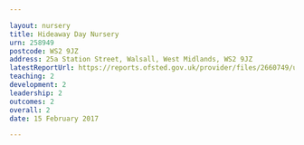 ```yaml
---

layout: nursery
title: Hideaway Day Nursery
urn: 258949
postcode: WS2 9JZ
address: 25a Station Street, Walsall, West Midlands, WS2 9JZ
latestReportUrl: https://reports.ofsted.gov.uk/provider/files/2660749/urn/258949.pdf
teaching: 2
development: 2
leadership: 2
outcomes: 2
overall: 2
date: 15 February 2017

---
```

